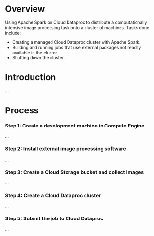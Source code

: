# Overview

 Using Apache Spark on Cloud Dataproc to distribute a computationally intensive image processing task onto a cluster of machines. Tasks done include:
 - Creating a managed Cloud Dataproc cluster with Apache Spark.
 - Building and running jobs that use external packages not readily available in the cluster.
 - Shutting down the cluster.
 
 
# Introduction

...

# Process

### Step 1:  Create a development machine in Compute Engine

...

### Step 2:  Install external image processing software

...

### Step 3: Create a Cloud Storage bucket and collect images

...

### Step 4: Create a Cloud Dataproc cluster

...

### Step 5: Submit the job to Cloud Dataproc

...
